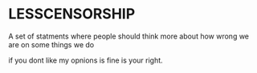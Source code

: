 # LESSCENSORSHIP
A set of statments where people should think more about how wrong we are on some things we do

if you dont like my opnions is fine is your right. 

